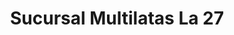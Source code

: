 ---
title: "Sucursal Multilatas La 27"
url: /barrios-unidos/sucursal-multilatas-la-27/
shop: Autoteile
---